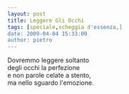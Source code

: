 ```yaml
---
layout: post
title: Leggere Gli Occhi
tags: [speciale,scheggia d'essenza,]
date: 2009-04-04 15:33:00
author: pietro
---
```

Dovremmo leggere soltanto<br/>degli occhi la perfezione<br/>e non parole celate a stento,<br/>ma nello sguardo l'emozione.
